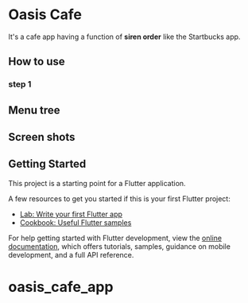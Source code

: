 # Oasis Cafe

It's a cafe app having a function of <b>siren order</b> like the Startbucks app.

## How to use
### step 1



## Menu tree

## Screen shots

## Getting Started

This project is a starting point for a Flutter application.

A few resources to get you started if this is your first Flutter project:

- [Lab: Write your first Flutter app](https://docs.flutter.dev/get-started/codelab)
- [Cookbook: Useful Flutter samples](https://docs.flutter.dev/cookbook)

For help getting started with Flutter development, view the
[online documentation](https://docs.flutter.dev/), which offers tutorials,
samples, guidance on mobile development, and a full API reference.
# oasis_cafe_app
